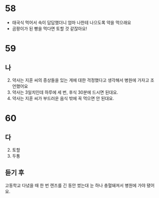 # 58
* 태국식 먹어서 속이 답답했더니 엄마 나한테 나으도록 약을 먹으래요
* 곰팡이가 된 빵을 먹다면 토할 것 같잖아요!
# 59
## 나
2. 약사는 지훈 씨의 증상들을 있는 게에 대한 걱정했다고 생각해서 병원에 가자고 조언했어요
4. 약사는 3일치인데 하루에 세 번, 후식 30분에 드시면 된대요. 
5. 약사는 지훈 씨가 부드러운 음식 밖에 꼭 먹으면 안 된대요.
# 60
## 다
2. 토할
3. 두통
## 듣기 후
고동학교 다녔을 때 한 번 렌즈를 긴 동안 썼는대 눈 하나 충혈돼져서 병원에 가야 됐어요. 